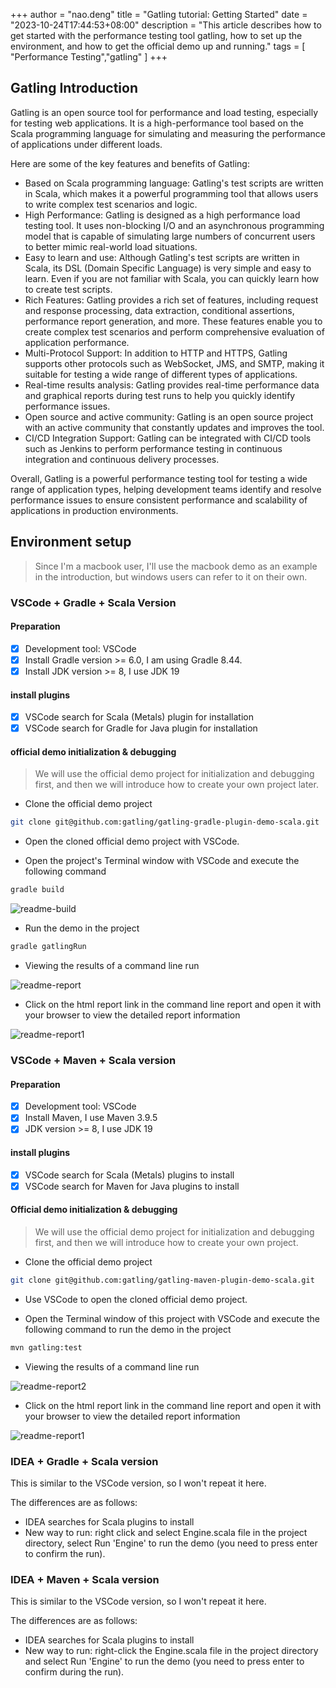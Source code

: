 +++
author = "nao.deng"
title = "Gatling tutorial: Getting Started"
date = "2023-10-24T17:44:53+08:00"
description = "This article describes how to get started with the performance testing tool gatling, how to set up the environment, and how to get the official demo up and running."
tags = [
"Performance Testing","gatling"
]
+++

## Gatling Introduction

Gatling is an open source tool for performance and load testing, especially for testing web applications. It is a high-performance tool based on the Scala programming language for simulating and measuring the performance of applications under different loads.

Here are some of the key features and benefits of Gatling:

- Based on Scala programming language: Gatling's test scripts are written in Scala, which makes it a powerful programming tool that allows users to write complex test scenarios and logic.
- High Performance: Gatling is designed as a high performance load testing tool. It uses non-blocking I/O and an asynchronous programming model that is capable of simulating large numbers of concurrent users to better mimic real-world load situations.
- Easy to learn and use: Although Gatling's test scripts are written in Scala, its DSL (Domain Specific Language) is very simple and easy to learn. Even if you are not familiar with Scala, you can quickly learn how to create test scripts.
- Rich Features: Gatling provides a rich set of features, including request and response processing, data extraction, conditional assertions, performance report generation, and more. These features enable you to create complex test scenarios and perform comprehensive evaluation of application performance.
- Multi-Protocol Support: In addition to HTTP and HTTPS, Gatling supports other protocols such as WebSocket, JMS, and SMTP, making it suitable for testing a wide range of different types of applications.
- Real-time results analysis: Gatling provides real-time performance data and graphical reports during test runs to help you quickly identify performance issues.
- Open source and active community: Gatling is an open source project with an active community that constantly updates and improves the tool.
- CI/CD Integration Support: Gatling can be integrated with CI/CD tools such as Jenkins to perform performance testing in continuous integration and continuous delivery processes.

Overall, Gatling is a powerful performance testing tool for testing a wide range of application types, helping development teams identify and resolve performance issues to ensure consistent performance and scalability of applications in production environments.

## Environment setup

> Since I'm a macbook user, I'll use the macbook demo as an example in the introduction, but windows users can refer to it on their own.

### VSCode + Gradle + Scala Version

#### Preparation

- [x] Development tool: VSCode
- [x] Install Gradle version >= 6.0, I am using Gradle 8.44.
- [x] Install JDK version >= 8, I use JDK 19

#### install plugins

- [x] VSCode search for Scala (Metals) plugin for installation
- [x] VSCode search for Gradle for Java plugin for installation

#### official demo initialization & debugging

> We will use the official demo project for initialization and debugging first, and then we will introduce how to create your own project later.

- Clone the official demo project

```bash
git clone git@github.com:gatling/gatling-gradle-plugin-demo-scala.git
```

- Open the cloned official demo project with VSCode.

- Open the project's Terminal window with VSCode and execute the following command

```bash
gradle build
```

![readme-build](https://github.com/Automation-Test-Starter/Gatling-Performance-Test-starter/raw/main/readme-pic/readme-build.png)

- Run the demo in the project

```bash
gradle gatlingRun
```

- Viewing the results of a command line run

![readme-report](https://github.com/Automation-Test-Starter/Gatling-Performance-Test-starter/raw/main/readme-pic/readme-report.png)

- Click on the html report link in the command line report and open it with your browser to view the detailed report information

![readme-report1](https://github.com/Automation-Test-Starter/Gatling-Performance-Test-starter/raw/main/readme-pic/readme-report1.png)

### VSCode + Maven + Scala version

#### Preparation

- [x] Development tool: VSCode
- [x] Install Maven, I use Maven 3.9.5
- [x] JDK version >= 8, I use JDK 19

#### install plugins

- [x] VSCode search for Scala (Metals) plugins to install
- [x] VSCode search for Maven for Java plugins to install

#### Official demo initialization & debugging

> We will use the official demo project for initialization and debugging first, and then we will introduce how to create your own project.

- Clone the official demo project

```bash
git clone git@github.com:gatling/gatling-maven-plugin-demo-scala.git
```

- Use VSCode to open the cloned official demo project.

- Open the Terminal window of this project with VSCode and execute the following command to run the demo in the project

```bash
mvn gatling:test
```

- Viewing the results of a command line run

![readme-report2](https://github.com/Automation-Test-Starter/Gatling-Performance-Test-starter/raw/main/readme-pic/readme-report2.png)

- Click on the html report link in the command line report and open it with your browser to view the detailed report information

![readme-report1](https://github.com/Automation-Test-Starter/Gatling-Performance-Test-starter/raw/main/readme-pic/readme-report1.png)

### IDEA + Gradle + Scala version

This is similar to the VSCode version, so I won't repeat it here.

The differences are as follows:

- IDEA searches for Scala plugins to install
- New way to run: right click and select Engine.scala file in the project directory, select Run 'Engine' to run the demo (you need to press enter to confirm the run).

### IDEA + Maven + Scala version

This is similar to the VSCode version, so I won't repeat it here.

The differences are as follows:

- IDEA searches for Scala plugins to install
- New way to run: right-click the Engine.scala file in the project directory and select Run 'Engine' to run the demo (you need to press enter to confirm during the run).
